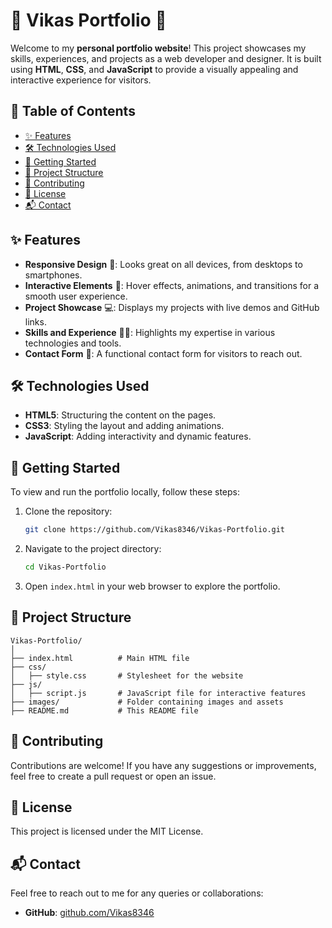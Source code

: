 
# 🌟 Vikas Portfolio 🌟

Welcome to my **personal portfolio website**! This project showcases my skills, experiences, and projects as a web developer and designer. It is built using **HTML**, **CSS**, and **JavaScript** to provide a visually appealing and interactive experience for visitors.

## 📄 Table of Contents
- [✨ Features](#-features)
- [🛠 Technologies Used](#-technologies-used)
- [🚀 Getting Started](#-getting-started)
- [📁 Project Structure](#-project-structure)
- [🤝 Contributing](#-contributing)
- [📜 License](#-license)
- [📬 Contact](#-contact)

## ✨ Features
- **Responsive Design** 📱: Looks great on all devices, from desktops to smartphones.
- **Interactive Elements** 🎨: Hover effects, animations, and transitions for a smooth user experience.
- **Project Showcase** 💻: Displays my projects with live demos and GitHub links.
- **Skills and Experience** 🧑‍💻: Highlights my expertise in various technologies and tools.
- **Contact Form** 📧: A functional contact form for visitors to reach out.

## 🛠 Technologies Used
- **HTML5**: Structuring the content on the pages.
- **CSS3**: Styling the layout and adding animations.
- **JavaScript**: Adding interactivity and dynamic features.
  
## 🚀 Getting Started
To view and run the portfolio locally, follow these steps:

1. Clone the repository:
   ```bash
   git clone https://github.com/Vikas8346/Vikas-Portfolio.git
   ```
2. Navigate to the project directory:
   ```bash
   cd Vikas-Portfolio
   ```
3. Open `index.html` in your web browser to explore the portfolio.

## 📁 Project Structure
```
Vikas-Portfolio/
│
├── index.html          # Main HTML file
├── css/
│   ├── style.css       # Stylesheet for the website
├── js/
│   ├── script.js       # JavaScript file for interactive features
├── images/             # Folder containing images and assets
├── README.md           # This README file
```

## 🤝 Contributing
Contributions are welcome! If you have any suggestions or improvements, feel free to create a pull request or open an issue.

## 📜 License
This project is licensed under the MIT License.

## 📬 Contact
Feel free to reach out to me for any queries or collaborations:
- **GitHub**: [github.com/Vikas8346](https://github.com/Vikas8346)

